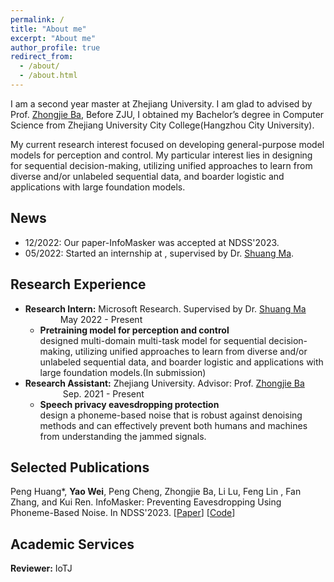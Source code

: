 ```yaml
---
permalink: /
title: "About me"
excerpt: "About me"
author_profile: true
redirect_from: 
  - /about/
  - /about.html
---
```


 I am a second year master at Zhejiang University. I am glad to advised by Prof. [Zhongjie Ba](https://scholar.google.com/citations?user=dO2kc6kAAAAJ), Before ZJU, I obtained my Bachelor’s degree in Computer Science from Zhejiang University City College(Hangzhou City University).

My current research interest focused on developing general-purpose model models for perception and control.
My particular interest lies in designing for sequential decision-making, utilizing unified approaches to learn from diverse and/or unlabeled sequential data, and boarder logistic and applications with large foundation models.

News
------
- 12/2022: Our paper-InfoMasker was accepted at NDSS'2023.
- 05/2022: Started an internship at , supervised by Dr. [Shuang Ma](https://www.shuangma.me/).

Research Experience
------

- **Research Intern:**  Microsoft Research. Supervised by Dr. [Shuang Ma](https://www.shuangma.me/)   &emsp;&emsp;&emsp;&emsp;May 2022 - Present <br>
  + **Pretraining model for perception and control** <br>
    designed multi-domain multi-task model for sequential decision-making, utilizing unified approaches to learn from diverse and/or unlabeled sequential data, and boarder logistic and applications with large foundation models.(In submission)
- **Research Assistant:** Zhejiang University. Advisor: Prof. [Zhongjie Ba](https://scholar.google.com/citations?user=dO2kc6kAAAAJ) &emsp;&emsp;&emsp;&emsp;  Sep. 2021 - Present   <br>
  + **Speech privacy eavesdropping protection**<br>
    design a phoneme-based noise that is robust against denoising methods and can effectively prevent both humans and machines from understanding the jammed signals.

Selected Publications
------

Peng Huang\*, **Yao Wei**, Peng Cheng, Zhongjie Ba, Li Lu, Feng Lin , Fan Zhang, and Kui Ren. InfoMasker: Preventing Eavesdropping Using Phoneme-Based Noise. In NDSS'2023. 
\[[Paper](https://www.ndss-symposium.org/wp-content/uploads/2023/02/ndss2023_f457_paper.pdf)\] \[[Code](https://desperado1999.github.io/projects/)\] 

Academic Services
------
**Reviewer:** IoTJ 
